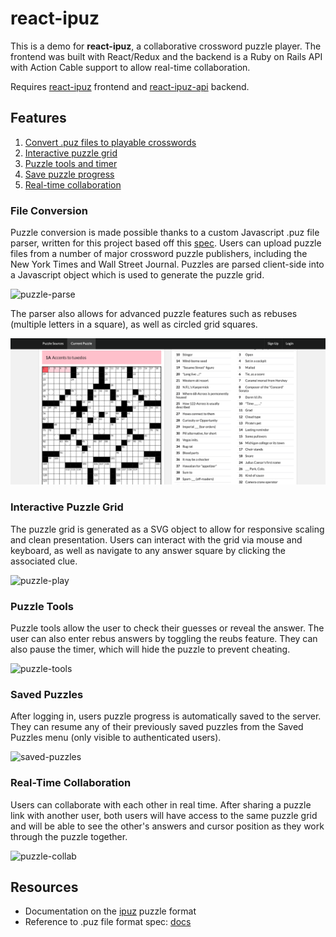 # react-ipuz

This is a demo for **react-ipuz**, a collaborative crossword puzzle player. The frontend was built with React/Redux and the backend is a Ruby on Rails API with Action Cable support to allow real-time collaboration.

Requires [react-ipuz](https://github.com/ihollander/react-ipuz) frontend and [react-ipuz-api](https://github.com/ihollander/react-ipuz-api) backend.

## Features
1. [Convert .puz files to playable crosswords](#file-conversion)
2. [Interactive puzzle grid](#interactive-puzzle-grid)
3. [Puzzle tools and timer](#puzzle-tools)
4. [Save puzzle progress](#saved-puzzles)
5. [Real-time collaboration](#real-time-collaboration)

### File Conversion
Puzzle conversion is made possible thanks to a custom Javascript .puz file parser, written for this project based off this [spec](https://code.google.com/archive/p/puz/wikis/FileFormat.wiki). Users can upload puzzle files from a number of major crossword puzzle publishers, including the New York Times and Wall Street Journal. Puzzles are parsed client-side into a Javascript object which is used to generate the puzzle grid.

![puzzle-parse](gifs/puzzle-parsing.gif)

The parser also allows for advanced puzzle features such as rebuses (multiple letters in a square), as well as circled grid squares.

![puzzle-circles](gifs/puzzle-circles.png)

### Interactive Puzzle Grid
The puzzle grid is generated as a SVG object to allow for responsive scaling and clean presentation. Users can interact with the grid via mouse and keyboard, as well as navigate to any answer square by clicking the associated clue.

![puzzle-play](gifs/puzzle-play.gif)

### Puzzle Tools
Puzzle tools allow the user to check their guesses or reveal the answer. The user can also enter rebus answers by toggling the reubs feature. They can also pause the timer, which will hide the puzzle to prevent cheating.

![puzzle-tools](gifs/puzzle-tools.gif)

### Saved Puzzles
After logging in, users puzzle progress is automatically saved to the server. They can resume any of their previously saved puzzles from the Saved Puzzles menu (only visible to authenticated users).

![saved-puzzles](gifs/puzzle-save.gif)

### Real-Time Collaboration
Users can collaborate with each other in real time. After sharing a puzzle link with another user, both users will have access to the same puzzle grid and will be able to see the other's answers and cursor position as they work through the puzzle together.

![puzzle-collab](gifs/puzzle-collab.gif)

## Resources
* Documentation on the [ipuz](http://www.ipuz.org/) puzzle format 
* Reference to .puz file format spec: [docs](https://code.google.com/archive/p/puz/wikis/FileFormat.wiki)
